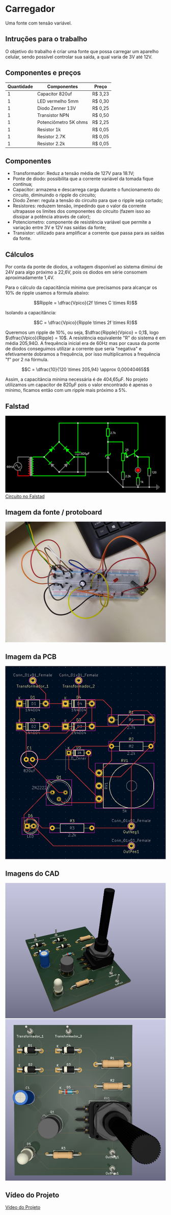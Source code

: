 # Carregador
Uma fonte com tensão variável.

## Intruções para o trabalho
O objetivo do trabalho é criar uma fonte que possa carregar um aparelho celular, sendo possível controlar sua saída, a qual varia de 3V até 12V.

## Componentes e preços
Quantidade | Componentes | Preço
---------- | ----------- | -----
1 | Capacitor 820uf | R$ 3,23
1 | LED vermelho 5mm | R$ 0,30
1 | Diodo Zenner 13V | R$ 0,25
1 | Transistor NPN | R$ 0,50
1 | Potenciômetro 5K ohms | R$ 2,25
1 | Resistor 1k| R$ 0,05
1 | Resistor 2.7K | R$ 0,05
1 | Resistor 2.2k | R$ 0,05

## Componentes
* Transformador: Reduz a tensão média de 127V para 18.1V;
* Ponte de diodo: possibilita que a corrente variável da tomada fique contínua;
* Capacitor: armazena e descarrega carga durante o funcionamento do circuito, diminuindo o ripple do circuito;
* Diodo Zener: regula a tensão do circuito para que o ripple seja cortado;
* Resistores: reduzem tensão, impedindo que o valor da corrente ultrapasse os limites dos componentes do circuito (fazem isso ao dissipar a potência através de calor);
* Potenciometro: componente de resistência variável que permite a variação entre 3V e 12V nas saídas da fonte;
* Transistor: utilizado para amplificar a corrente que passa para as saídas da fonte.

## Cálculos
Por conta da ponte de diodos, a voltagem disponível ao sistema diminui de 24V para algo próximo a 22,6V, pois os diodos em série consomem aproximadamente 1,4V.

Para o cálculo da capacitância mínima que precisamos para alcançar os 10% de ripple usamos a fórmula abaixo:

$$Ripple = \dfrac{Vpico}{2f \times C \times R}$$

Isolando a capacitância:

$$C = \dfrac{Vpico}{Ripple \times 2f \times R}$$

Queremos um ripple de 10%, ou seja, $\dfrac{Ripple}{Vpico} = 0,1$, logo $\dfrac{Vpico}{Ripple} = 10$. A resistência equivalente "R" do sistema é em média 205,94Ω. A frequência inicial era de 60Hz mas por causa da ponte de diodos conseguimos utilizar a corrente que seria "negativa" e efetivamente dobramos a frequência, por isso multiplicamos a frequência "f" por 2 na fórmula.

$$C = \dfrac{10}{120 \times 205,94} \approx 0,00040465$$

Assim, a capacitância mínima necessária é de 404,65µF. No projeto utilizamos um capacitor de 820µF pois o valor encontrado é apenas o mínimo, ficamos então com um ripple mais próximo a 5%.

## Falstad
![Circuito Falstad](Imagens/circuito5.png)
[Circuito no Falstad](https://tinyurl.com/29td5cmg)

## Imagem da fonte / protoboard
![Fonte](Imagens/ciruitofoto.jpeg)

## Imagem da PCB
![PCB](Imagens/cad_fonte.png)

## Imagens do CAD
![CAD1](Imagens/cad-3d-1.png)
![CAD2](Imagens/cad-3d-2.png)

## Vídeo do Projeto
[Vídeo do Projeto](https://www.youtube.com/watch?v=1EafWx9WRCc)
